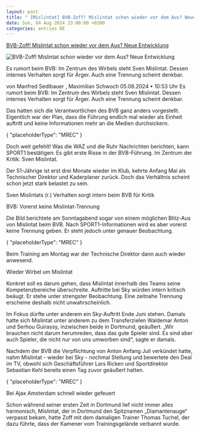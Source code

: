 ```yaml
---
layout: post
title: " [Mislintat] BVB-Zoff! Mislintat schon wieder vor dem Aus? Neue Entwicklung"
date: Sun, 04 Aug 2024 23:00:00 +0200
categories: entries DE
---
```

[BVB-Zoff! Mislintat schon wieder vor dem Aus? Neue Entwicklung](https://www.sport1.de/news/fussball/bundesliga/2024/08/bvb-zoff-mislintat-schon-wieder-vor-dem-aus)

![BVB-Zoff! Mislintat schon wieder vor dem Aus? Neue Entwicklung](https://reshape.sport1.de/c/t/5028b764-1ce5-4da1-93f8-00db913e6304/1200x630)

Es rumort beim BVB: Im Zentrum des Wirbels steht Sven Mislintat. Dessen internes Verhalten sorgt für Ärger. Auch eine Trennung scheint denkbar.

von Manfred Sedlbauer , Maximilian Schwoch 05.08.2024 • 10:53 Uhr Es rumort beim BVB: Im Zentrum des Wirbels steht Sven Mislintat. Dessen internes Verhalten sorgt für Ärger. Auch eine Trennung scheint denkbar.

Das hatten sich die Verantwortlichen des BVB ganz anders vorgestellt. Eigentlich war der Plan, dass die Führung endlich mal wieder als Einheit auftritt und keine Informationen mehr an die Medien durchsickern.

{ "placeholderType": "MREC" }

Doch weit gefehlt! Was die WAZ und die Ruhr Nachrichten berichten, kann SPORT1 bestätigen: Es gibt erste Risse in der BVB-Führung. Im Zentrum der Kritik: Sven Mislintat.

Der 51-Jährige ist erst drei Monate wieder im Klub, kehrte Anfang Mai als Technischer Direktor und Kaderplaner zurück. Doch das Verhältnis scheint schon jetzt stark belastet zu sein.

Sven Mislintats (r.) Verhalten sorgt intern beim BVB für Kritik

BVB: Vorerst keine Mislintat-Trennung

Die Bild berichtete am Sonntagabend sogar von einem möglichen Blitz-Aus von Mislintat beim BVB. Nach SPORT1-Informationen wird es aber vorerst keine Trennung geben. Er steht jedoch unter genauer Beobachtung.

{ "placeholderType": "MREC" }

Beim Training am Montag war der Technische Direktor dann auch wieder anwesend.

Wieder Wirbel um Mislintat

Konkret soll es darum gehen, dass Mislintat innerhalb des Teams seine Kompetenzbereiche überschreite. Auftritte bei Sky würden intern kritisch beäugt. Er stehe unter strengster Beobachtung. Eine zeitnahe Trennung erscheine deshalb nicht unwahrscheinlich.

Im Fokus dürfte unter anderem ein Sky-Auftritt Ende Juni stehen. Damals hatte sich Mislintat unter anderem zu dem Transferzielen Waldemar Anton und Serhou Guirassy, inzwischen beide in Dortmund, geäußert. „Wir brauchen nicht darum herumreden, dass das gute Spieler sind. Es sind aber auch Spieler, die nicht nur von uns umworben sind“, sagte er damals.

Nachdem der BVB die Verpflichtung von Anton Anfang Juli verkündet hatte, nahm Mislintat - wieder bei Sky - nochmal Stellung und bewertete den Deal im TV, obwohl sich Geschäftsführer Lars Ricken und Sportdirektor Sebastian Kehl bereits einen Tag zuvor geäußert hatten.

{ "placeholderType": "MREC" }

Bei Ajax Amsterdam schnell wieder gefeuert

Schon während seiner ersten Zeit in Dortmund lief nicht immer alles harmonisch, Mislintat, der in Dortmund den Spitznamen „Diamantenauge“ verpasst bekam, hatte Zoff mit dem damaligen Trainer Thomas Tuchel, der dazu führte, dass der Kamener vom Trainingsgelände verbannt wurde.

